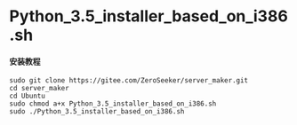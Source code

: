 # Python_3.5_installer_based_on_i386.sh

#### 安装教程

```shell
sudo git clone https://gitee.com/ZeroSeeker/server_maker.git
cd server_maker
cd Ubuntu
sudo chmod a+x Python_3.5_installer_based_on_i386.sh
sudo ./Python_3.5_installer_based_on_i386.sh
```